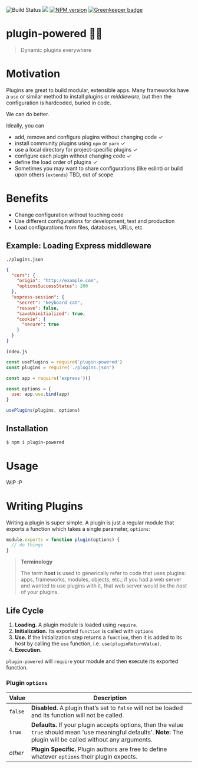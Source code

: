 ![Build Status](https://img.shields.io/travis/AndreasPizsa/plugin-powered.svg?style=flat-square)
![](https://img.shields.io/codecov/c/github/AndreasPizsa/plugin-powered.svg?style=flat-square)
[![NPM version](https://img.shields.io/npm/v/plugin-powered.svg?style=flat-square)](https://npmjs.org/package/plugin-powered)
[![Greenkeeper badge](https://badges.greenkeeper.io/AndreasPizsa/plugin-powered.svg)](https://greenkeeper.io/)


# plugin-powered 🚀💫

> Dynamic plugins everywhere

# Motivation

Plugins are great to build modular, extensible apps. Many frameworks have a `use` or similar method to install plugins or _middleware_, but then the configuration is hardcoded, buried in code.

We can do better.

Ideally, you can

+ add, remove and configure plugins without changing code ✓
+ install community plugins using `npm` or `yarn` ✓
+ use a local directory for project-specific plugins ✓
+ configure each plugin without changing code  ✓
+ define the load order of plugins ✓
+ Sometimes you may want to share configurations (like eslint) or build upon others (`extends`) TBD, out of scope

# Benefits

+ Change configuration without touching code
+ Use different configurations for development, test and production
+ Load configurations from files, databases, URLs, etc

## Example: Loading Express middleware

`./plugins.json`
```json
{
  "cors": {
    "origin": "http://example.com",
    "optionsSuccessStatus": 200
  },
  "express-session": {
    "secret": "keyboard cat",
    "resave": false,
    "saveUninitialized": true,
    "cookie": {
      "secure": true
    }
  }
}
```

`index.js`
```js
const usePlugins = require('plugin-powered')
const plugins = require('./plugins.json')

const app = require('express')()

const options = {
  use: app.use.bind(app)
}

usePlugins(plugins, options)
```


## Installation

```sh
$ npm i plugin-powered
```

# Usage

WIP :P

# Writing Plugins

Writing a plugin is super simple. A plugin is just a regular module that exports a function which takes a single parameter, `options`:

```js
module.exports = function plugin(options) {
  // do things
}
```

> **Terminology**
>
> The term **host** is used to generically refer to code that
> uses plugins: apps, frameworks, modules, objects, etc.; if you had a web
> server and wanted to use plugins with it, that web server would be the
> _host_ of your plugins.

## Life Cycle

1. **Loading.** A plugin module is loaded using `require`.
2. **Initialization.** Its exported `function` is called with `options`
3. **Use.** If the Initialization step returns a `function`, then it is added to its host by calling the `use` function, i.e. `use(pluginReturnValue)`.
4. **Execution.**

`plugin-powered` will `require` your module and then execute its exported function.

### Plugin `options`

| Value    | Description |
|----------|-------------|
| `false`  | **Disabled.** A plugin that’s set to `false` will not be loaded and its function will not be called. |
| `true`   | **Defaults.** If your plugin accepts options, then the value `true` should mean 'use meaningful defaults'. **Note:** The plugin will be called without any arguments. |
 | _other_ | **Plugin Specific.** Plugin authors are free to define whatever `options` their plugin expects. |
